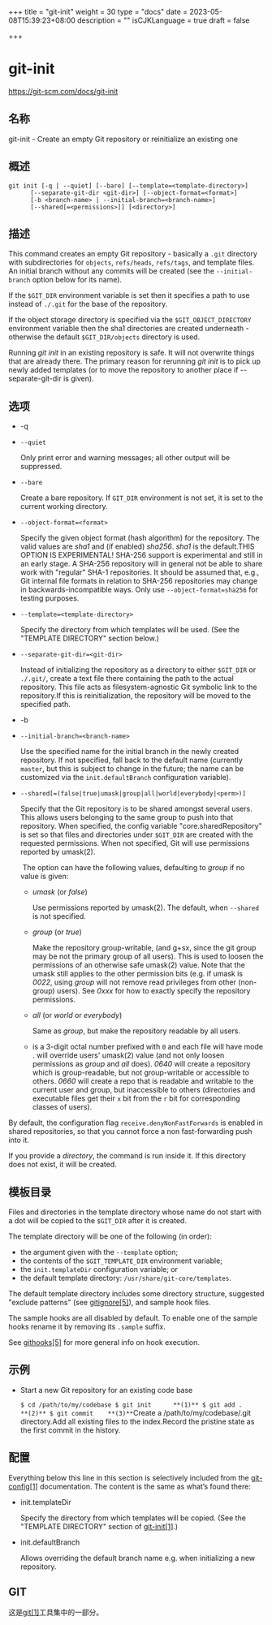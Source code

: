 +++
title = "git-init"
weight = 30
type = "docs"
date = 2023-05-08T15:39:23+08:00
description = ""
isCJKLanguage = true
draft = false

+++

# git-init

https://git-scm.com/docs/git-init

## 名称

git-init - Create an empty Git repository or reinitialize an existing one

## 概述

```
git init [-q | --quiet] [--bare] [--template=<template-directory>]
	  [--separate-git-dir <git-dir>] [--object-format=<format>]
	  [-b <branch-name> | --initial-branch=<branch-name>]
	  [--shared[=<permissions>]] [<directory>]
```

## 描述

This command creates an empty Git repository - basically a `.git` directory with subdirectories for `objects`, `refs/heads`, `refs/tags`, and template files. An initial branch without any commits will be created (see the `--initial-branch` option below for its name).

If the `$GIT_DIR` environment variable is set then it specifies a path to use instead of `./.git` for the base of the repository.

If the object storage directory is specified via the `$GIT_OBJECT_DIRECTORY` environment variable then the sha1 directories are created underneath - otherwise the default `$GIT_DIR/objects` directory is used.

Running *git init* in an existing repository is safe. It will not overwrite things that are already there. The primary reason for rerunning *git init* is to pick up newly added templates (or to move the repository to another place if --separate-git-dir is given).

## 选项

- -q

- `--quiet`

  Only print error and warning messages; all other output will be suppressed.

- `--bare`

  Create a bare repository. If `GIT_DIR` environment is not set, it is set to the current working directory.

- `--object-format=<format>`

  Specify the given object format (hash algorithm) for the repository. The valid values are *sha1* and (if enabled) *sha256*. *sha1* is the default.THIS OPTION IS EXPERIMENTAL! SHA-256 support is experimental and still in an early stage. A SHA-256 repository will in general not be able to share work with "regular" SHA-1 repositories. It should be assumed that, e.g., Git internal file formats in relation to SHA-256 repositories may change in backwards-incompatible ways. Only use `--object-format=sha256` for testing purposes.

- `--template=<template-directory>`

  Specify the directory from which templates will be used. (See the "TEMPLATE DIRECTORY" section below.)

- `--separate-git-dir=<git-dir>`

  Instead of initializing the repository as a directory to either `$GIT_DIR` or `./.git/`, create a text file there containing the path to the actual repository. This file acts as filesystem-agnostic Git symbolic link to the repository.If this is reinitialization, the repository will be moved to the specified path.

- -b <branch-name>

- `--initial-branch=<branch-name>`

  Use the specified name for the initial branch in the newly created repository. If not specified, fall back to the default name (currently `master`, but this is subject to change in the future; the name can be customized via the `init.defaultBranch` configuration variable).

- `--shared[=(false|true|umask|group|all|world|everybody|<perm>)]`

  Specify that the Git repository is to be shared amongst several users. This allows users belonging to the same group to push into that repository. When specified, the config variable "core.sharedRepository" is set so that files and directories under `$GIT_DIR` are created with the requested permissions. When not specified, Git will use permissions reported by umask(2).
  
  ​	The option can have the following values, defaulting to *group* if no value is given:
  
  - *umask* (or *false*)
  
    Use permissions reported by umask(2). The default, when `--shared` is not specified.
  
  - *group* (or *true*)
  
    Make the repository group-writable, (and g+sx, since the git group may be not the primary group of all users). This is used to loosen the permissions of an otherwise safe umask(2) value. Note that the umask still applies to the other permission bits (e.g. if umask is *0022*, using *group* will not remove read privileges from other (non-group) users). See *0xxx* for how to exactly specify the repository permissions.
  
  - *all* (or *world* or *everybody*)
  
    Same as *group*, but make the repository readable by all users.
  
  - *<perm>*
  
    *<perm>* is a 3-digit octal number prefixed with `0` and each file will have mode *<perm>*. *<perm>* will override users' umask(2) value (and not only loosen permissions as *group* and *all* does). *0640* will create a repository which is group-readable, but not group-writable or accessible to others. *0660* will create a repo that is readable and writable to the current user and group, but inaccessible to others (directories and executable files get their `x` bit from the `r` bit for corresponding classes of users).

By default, the configuration flag `receive.denyNonFastForwards` is enabled in shared repositories, so that you cannot force a non fast-forwarding push into it.

If you provide a *directory*, the command is run inside it. If this directory does not exist, it will be created.

## 模板目录

Files and directories in the template directory whose name do not start with a dot will be copied to the `$GIT_DIR` after it is created.

The template directory will be one of the following (in order):

- the argument given with the `--template` option;
- the contents of the `$GIT_TEMPLATE_DIR` environment variable;
- the `init.templateDir` configuration variable; or
- the default template directory: `/usr/share/git-core/templates`.

The default template directory includes some directory structure, suggested "exclude patterns" (see [gitignore[5]](../../5/gitignore)), and sample hook files.

The sample hooks are all disabled by default. To enable one of the sample hooks rename it by removing its `.sample` suffix.

See [githooks[5]](../../5/githooks) for more general info on hook execution.

## 示例

- Start a new Git repository for an existing code base

  `$ cd /path/to/my/codebase $ git init      **(1)** $ git add .     **(2)** $ git commit    **(3)**`Create a /path/to/my/codebase/.git directory.Add all existing files to the index.Record the pristine state as the first commit in the history.

## 配置

Everything below this line in this section is selectively included from the [git-config[1]](../git-config) documentation. The content is the same as what’s found there:

- init.templateDir

  Specify the directory from which templates will be copied. (See the "TEMPLATE DIRECTORY" section of [git-init[1]](../git-init).)

- init.defaultBranch

  Allows overriding the default branch name e.g. when initializing a new repository.

## GIT

  这是[git[1]](../../Git)工具集中的一部分。